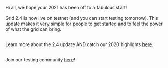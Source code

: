 Hi all, we hope your 2021 has been off to a fabulous start!
<br/>
<br/>
Grid 2.4 is now live on testnet (and you can start testing tomorrow). This update makes it very simple for people to get started and to feel the power of what the grid can bring.
<br/>
<br/>

Learn more about the 2.4 update AND catch our 2020 highlights [here](https://library.threefold.me/info/tfgrid/#/grid24_and_2020).
<br/>
<br/>

Join our testing community [here](https://t.me/joinchat/TSI25Ee-RcQaOmieYJ9Yyg)!